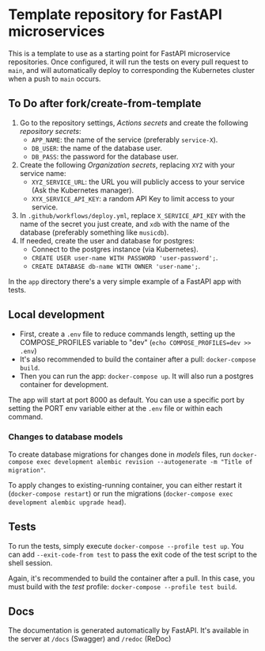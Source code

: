 # Template repository for FastAPI microservices

This is a template to use as a starting point for FastAPI microservice repositories. Once configured, it will run the tests on every pull request to `main`, and will automatically deploy to corresponding the Kubernetes cluster when a push to `main` occurs.

## To Do after fork/create-from-template

1. Go to the repository settings, _Actions secrets_ and create the following _repository secrets_:
	- `APP_NAME`: the name of the service (preferably `service-X`).
	- `DB_USER`: the name of the database user.
	- `DB_PASS`: the password for the database user.
2. Create the following _Organization secrets_, replacing `XYZ` with your service name:
	- `XYZ_SERVICE_URL`: the URL you will publicly access to your service (Ask the Kubernetes manager).
	- `XYX_SERVICE_API_KEY`: a random API Key to limit access to your service.
3. In `.github/workflows/deploy.yml`, replace `X_SERVICE_API_KEY` with the name of the secret you just create, and `xdb` with the name of the database (preferably something like `musicdb`).
4. If needed, create the user and database for postgres:
	- Connect to the postgres instance (via Kubernetes).
	- `CREATE USER user-name WITH PASSWORD 'user-password';`.
	- `CREATE DATABASE db-name WITH OWNER 'user-name';`.

In the `app` directory there's a very simple example of a FastAPI app with tests.

## Local development

- First, create a `.env` file to reduce commands length, setting up the COMPOSE_PROFILES variable to "dev" (`echo COMPOSE_PROFILES=dev >> .env`)
- It's also recommended to build the container after a pull: `docker-compose build`.
- Then you can run the app: `docker-compose up`. It will also run a postgres container for development.

The app will start at port 8000 as default. You can use a specific port by setting the PORT env variable either at the `.env` file or within each command.

### Changes to database models

To create database migrations for changes done in _models_ files, run `docker-compose exec development alembic revision --autogenerate -m "Title of migration"`.

To apply changes to existing-running container, you can either restart it (`docker-compose restart`) or run the migrations (`docker-compose exec development alembic upgrade head`).

## Tests

To run the tests, simply execute `docker-compose --profile test up`. You can add `--exit-code-from test` to pass the exit code of the test script to the shell session.

Again, it's recommended to build the container after a pull. In this case, you must build with the _test_ profile: `docker-compose --profile test build`.

## Docs

The documentation is generated automatically by FastAPI. It's available in the server at `/docs` (Swagger) and `/redoc` (ReDoc)
